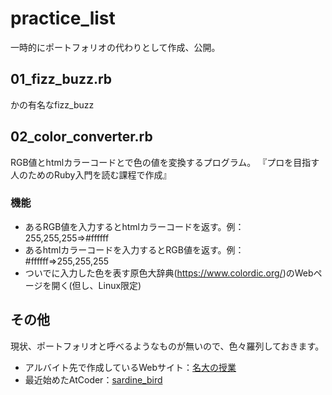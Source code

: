 # practice_list
一時的にポートフォリオの代わりとして作成、公開。

## 01_fizz_buzz.rb
かの有名なfizz_buzz

## 02_color_converter.rb
RGB値とhtmlカラーコードとで色の値を変換するプログラム。
『プロを目指す人のためのRuby入門を読む課程で作成』
### 機能
- あるRGB値を入力するとhtmlカラーコードを返す。例：255,255,255=>#ffffff
- あるhtmlカラーコードを入力するとRGB値を返す。例：#ffffff=>255,255,255
- ついでに入力した色を表す原色大辞典(https://www.colordic.org/)のWebページを開く(但し、Linux限定)

## その他
現状、ポートフォリオと呼べるようなものが無いので、色々羅列しておきます。

- アルバイト先で作成しているWebサイト：[名大の授業](https://ocw.nagoya-u.jp/ja/)
- 最近始めたAtCoder：[sardine_bird](https://atcoder.jp/users/sardine_bird)
